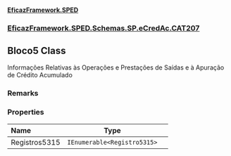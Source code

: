 #### [EficazFramework.SPED](EficazFrameworkSPED.md 'EficazFramework SPED')
### [EficazFramework.SPED.Schemas.SP.eCredAc.CAT207](EficazFramework.SPED.Schemas.SP.eCredAc.CAT207.md 'EficazFramework.SPED.Schemas.SP.eCredAc.CAT207')

## Bloco5 Class

Informações Relativas às Operações e Prestações de Saídas e à Apuração de Crédito Acumulado

### Remarks
### Properties

| Name | Type | |
| :--- | :---: | :--- |
| Registros5315 | `IEnumerable<Registro5315>` |  |
